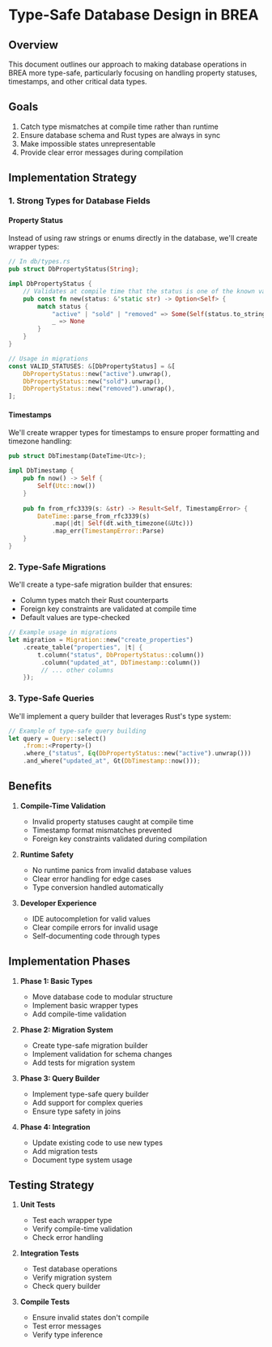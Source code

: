 # Type-Safe Database Design in BREA

## Overview
This document outlines our approach to making database operations in BREA more type-safe, particularly focusing on handling property statuses, timestamps, and other critical data types.

## Goals
1. Catch type mismatches at compile time rather than runtime
2. Ensure database schema and Rust types are always in sync
3. Make impossible states unrepresentable
4. Provide clear error messages during compilation

## Implementation Strategy

### 1. Strong Types for Database Fields

#### Property Status
Instead of using raw strings or enums directly in the database, we'll create wrapper types:
```rust
// In db/types.rs
pub struct DbPropertyStatus(String);

impl DbPropertyStatus {
    // Validates at compile time that the status is one of the known values
    pub const fn new(status: &'static str) -> Option<Self> {
        match status {
            "active" | "sold" | "removed" => Some(Self(status.to_string())),
            _ => None
        }
    }
}

// Usage in migrations
const VALID_STATUSES: &[DbPropertyStatus] = &[
    DbPropertyStatus::new("active").unwrap(),
    DbPropertyStatus::new("sold").unwrap(),
    DbPropertyStatus::new("removed").unwrap(),
];
```

#### Timestamps
We'll create wrapper types for timestamps to ensure proper formatting and timezone handling:
```rust
pub struct DbTimestamp(DateTime<Utc>);

impl DbTimestamp {
    pub fn now() -> Self {
        Self(Utc::now())
    }
    
    pub fn from_rfc3339(s: &str) -> Result<Self, TimestampError> {
        DateTime::parse_from_rfc3339(s)
            .map(|dt| Self(dt.with_timezone(&Utc)))
            .map_err(TimestampError::Parse)
    }
}
```

### 2. Type-Safe Migrations

We'll create a type-safe migration builder that ensures:
- Column types match their Rust counterparts
- Foreign key constraints are validated at compile time
- Default values are type-checked

```rust
// Example usage in migrations
let migration = Migration::new("create_properties")
    .create_table("properties", |t| {
        t.column("status", DbPropertyStatus::column())
         .column("updated_at", DbTimestamp::column())
         // ... other columns
    });
```

### 3. Type-Safe Queries

We'll implement a query builder that leverages Rust's type system:
```rust
// Example of type-safe query building
let query = Query::select()
    .from::<Property>()
    .where_("status", Eq(DbPropertyStatus::new("active").unwrap()))
    .and_where("updated_at", Gt(DbTimestamp::now()));
```

## Benefits

1. **Compile-Time Validation**
   - Invalid property statuses caught at compile time
   - Timestamp format mismatches prevented
   - Foreign key constraints validated during compilation

2. **Runtime Safety**
   - No runtime panics from invalid database values
   - Clear error handling for edge cases
   - Type conversion handled automatically

3. **Developer Experience**
   - IDE autocompletion for valid values
   - Clear compile errors for invalid usage
   - Self-documenting code through types

## Implementation Phases

1. **Phase 1: Basic Types**
   - Move database code to modular structure
   - Implement basic wrapper types
   - Add compile-time validation

2. **Phase 2: Migration System**
   - Create type-safe migration builder
   - Implement validation for schema changes
   - Add tests for migration system

3. **Phase 3: Query Builder**
   - Implement type-safe query builder
   - Add support for complex queries
   - Ensure type safety in joins

4. **Phase 4: Integration**
   - Update existing code to use new types
   - Add migration tests
   - Document type system usage

## Testing Strategy

1. **Unit Tests**
   - Test each wrapper type
   - Verify compile-time validation
   - Check error handling

2. **Integration Tests**
   - Test database operations
   - Verify migration system
   - Check query builder

3. **Compile Tests**
   - Ensure invalid states don't compile
   - Test error messages
   - Verify type inference 